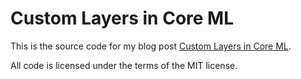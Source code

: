 # Custom Layers in Core ML

This is the source code for my blog post [Custom Layers in Core ML](TODO).

All code is licensed under the terms of the MIT license.
